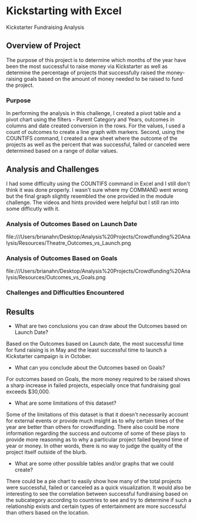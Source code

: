 # Kickstarting with Excel

Kickstarter Fundraising Analysis 

## Overview of Project

The purpose of this project is to determine which months of the year have been the most successful to raise money via Kickstarter as well as determine the percentage of projects that successfully raised the money-raising goals based on the amount of money needed to be raised to fund the project.

### Purpose

In performing the analysis in this challenge, I created a pivot table and a pivot chart using the filters - Parent Category and Years, outcomes in columns and date created conversion in the rows. For the values, I used a count of outcomes to create a line graph with markers. Second, using the COUNTIFS command, I created a new sheet where the outcome of the projects as well as the percent that was successful, failed or canceled were determined based on a range of dollar values.  

## Analysis and Challenges

I had some difficulty using the COUNTIFS command in Excel and I still don't think it was done properly. I wasn't sure where my COMMAND went wrong but the final graph slightly resembled the one provided in the module challenge. The videos and hints provided were helpful but I still ran into some difficutly with it. 

### Analysis of Outcomes Based on Launch Date

file:///Users/brianahn/Desktop/Analysis%20Projects/Crowdfunding%20Analysis/Resources/Theatre_Outcomes_vs_Launch.png

### Analysis of Outcomes Based on Goals

file:///Users/brianahn/Desktop/Analysis%20Projects/Crowdfunding%20Analysis/Resources/Outcomes_vs_Goals.png

### Challenges and Difficulties Encountered

## Results

- What are two conclusions you can draw about the Outcomes based on Launch Date?

Based on the Outcomes based on Launch date, the most successful time for fund raising is in May and the least successful time to launch a Kickstarter campaign is in October.

- What can you conclude about the Outcomes based on Goals?

For outcomes based on Goals, the more money required to be raised shows a sharp increase in failed projects, especially once that fundraising goal exceeds $30,000. 

- What are some limitations of this dataset?

Some of the limitations of this dataset is that it doesn't necessarily account for external events or provide much insight as to why certain times of the year are better than others for crowdfunding. There also could be more information regarding the success and outcome of some of these plays to provide more reasoning as to why a particular project failed beyond time of year or money. In other words, there is no way to judge the quality of the project itself outside of the blurb. 

- What are some other possible tables and/or graphs that we could create?

There could be a pie chart to easily show how many of the total projects were successful, failed or canceled as a quick visualization. It would also be interesting to see the correlation between successful fundraising based on the subcategory according to countries to see and try to determine if such a relationship exists and certain types of entertainment are more successful than others based on the location. 